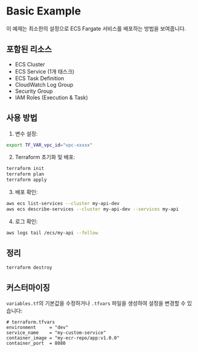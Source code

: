 # Basic Example

이 예제는 최소한의 설정으로 ECS Fargate 서비스를 배포하는 방법을 보여줍니다.

## 포함된 리소스

- ECS Cluster
- ECS Service (1개 태스크)
- ECS Task Definition
- CloudWatch Log Group
- Security Group
- IAM Roles (Execution & Task)

## 사용 방법

1. 변수 설정:

```bash
export TF_VAR_vpc_id="vpc-xxxxx"
```

2. Terraform 초기화 및 배포:

```bash
terraform init
terraform plan
terraform apply
```

3. 배포 확인:

```bash
aws ecs list-services --cluster my-api-dev
aws ecs describe-services --cluster my-api-dev --services my-api
```

4. 로그 확인:

```bash
aws logs tail /ecs/my-api --follow
```

## 정리

```bash
terraform destroy
```

## 커스터마이징

`variables.tf`의 기본값을 수정하거나 `.tfvars` 파일을 생성하여 설정을 변경할 수 있습니다:

```hcl
# terraform.tfvars
environment     = "dev"
service_name    = "my-custom-service"
container_image = "my-ecr-repo/app:v1.0.0"
container_port  = 8080
```

